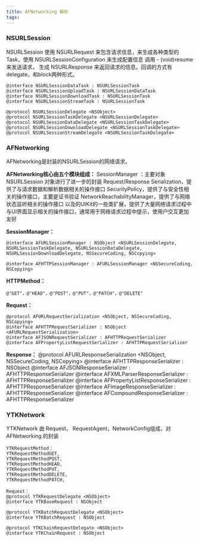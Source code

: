 ```yaml
---
title: AFNetworking 解析
tags:
---
```


### NSURLSession
NSURLSession 使用 NSURLRequest 来包含请求信息，来生成各种类型的 Task，使用 NSURLSessionConfiguration 来生成配置信息
调用 - (void)resume 来发送请求， 生成 NSURLResponse 来返回请求的信息。回调的方式有delegate，和block两种形式。

```
@interface NSURLSessionDataTask : NSURLSessionTask
@interface NSURLSessionUploadTask : NSURLSessionDataTask
@interface NSURLSessionDownloadTask : NSURLSessionTask
@interface NSURLSessionStreamTask : NSURLSessionTask

@protocol NSURLSessionDelegate <NSObject>
@protocol NSURLSessionTaskDelegate <NSURLSessionDelegate>
@protocol NSURLSessionDataDelegate <NSURLSessionTaskDelegate>
@protocol NSURLSessionDownloadDelegate <NSURLSessionTaskDelegate>
@protocol NSURLSessionStreamDelegate <NSURLSessionTaskDelegate>
```

### AFNetworking
AFNetworking是封装的NSURLSession的网络请求。

**AFNetworking核心由五个模块组成：**
SessionManager ：主要对象 NSURLSession 对象进行了进一步的封装
Request/Response Serialization，提供了与请求数据和解析数据相关的操作接口
SecurityPolicy，提供了与安全性相关的操作接口，主要是证书验证
NetworkReachabilityManager，提供了与网络状态监听相关的操作接口
以及的UIKit的一些类扩展，提供了大量网络请求过程中与UI界面显示相关的操作接口，通常用于网络请求过程中提示，使用户交互更加友好

**SessionManager：**
```
@interface AFURLSessionManager : NSObject <NSURLSessionDelegate, NSURLSessionTaskDelegate, NSURLSessionDataDelegate, NSURLSessionDownloadDelegate, NSSecureCoding, NSCopying>

@interface AFHTTPSessionManager : AFURLSessionManager <NSSecureCoding, NSCopying>
```

**HTTPMethod：**
```
@"GET"，@"HEAD"，@"POST"，@"PUT"，@"PATCH"，@"DELETE"
```

**Request：**
```
@protocol AFURLRequestSerialization <NSObject, NSSecureCoding, NSCopying>
@interface AFHTTPRequestSerializer : NSObject <AFURLRequestSerialization>
@interface AFJSONRequestSerializer : AFHTTPRequestSerializer
@interface AFPropertyListRequestSerializer : AFHTTPRequestSerializer
```

**Response：**
@protocol AFURLResponseSerialization <NSObject, NSSecureCoding, NSCopying>
@interface AFHTTPResponseSerializer : NSObject <AFURLResponseSerialization>
@interface AFJSONResponseSerializer : AFHTTPResponseSerializer
@interface AFXMLParserResponseSerializer : AFHTTPResponseSerializer
@interface AFPropertyListResponseSerializer : AFHTTPResponseSerializer
@interface AFImageResponseSerializer : AFHTTPResponseSerializer
@interface AFCompoundResponseSerializer : AFHTTPResponseSerializer

### YTKNetwork
YTKNetwork 由 Request， RequestAgent，NetworkConfig组成，对 AFNetworking 的封装

```
YTKRequestMethod：
YTKRequestMethodGET,
YTKRequestMethodPOST,
YTKRequestMethodHEAD,
YTKRequestMethodPUT,
YTKRequestMethodDELETE,
YTKRequestMethodPATCH,

Request：
@protocol YTKRequestDelegate <NSObject>
@interface YTKBaseRequest : NSObject

@protocol YTKBatchRequestDelegate <NSObject>
@interface YTKBatchRequest : NSObject

@protocol YTKChainRequestDelegate <NSObject>
@interface YTKChainRequest : NSObject
```

